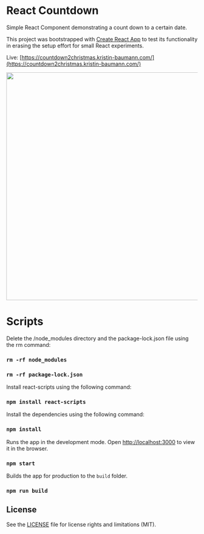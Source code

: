 # React Countdown

Simple React Component demonstrating a count down to a certain date.

This project was bootstrapped with [Create React App](https://github.com/facebookincubator/create-react-app) to test its functionality in erasing the setup effort for small React experiments.

Live: [https://countdown2christmas.kristin-baumann.com/](https://countdown2christmas.kristin-baumann.com/)

<img src="/countdown.gif" width="600">

# Scripts

Delete the /node_modules directory and the package-lock.json file using the rm command:
### `rm -rf node_modules`
### `rm -rf package-lock.json`

Install react-scripts using the following command:
### `npm install react-scripts`

Install the dependencies using the following command:
### `npm install`

Runs the app in the development mode. Open [http://localhost:3000](http://localhost:3000) to view it in the browser.
### `npm start`

Builds the app for production to the `build` folder.<br>
### `npm run build`

## License

See the [LICENSE](LICENSE.md) file for license rights and limitations (MIT).
